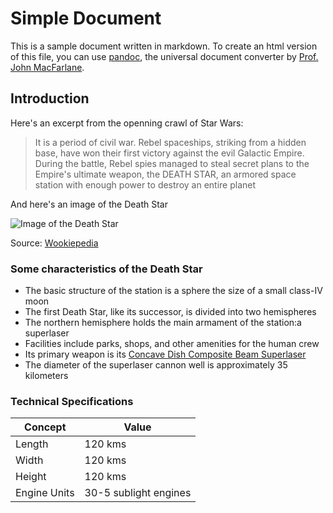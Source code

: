 # Simple Document

This is a sample document written in markdown.
To create an html version of this file, you can use [pandoc](http://pandoc.org/),
the universal document converter by [Prof. John MacFarlane](http://johnmacfarlane.net/).


## Introduction

Here's an excerpt from the openning crawl of Star Wars:

> It is a period of civil war. Rebel spaceships, striking from a hidden base, 
> have won their first victory against the evil Galactic Empire. 
> During the battle, Rebel spies managed to steal secret plans to the Empire's 
> ultimate weapon, the DEATH STAR, an armored space station with enough power 
> to destroy an entire planet

And here's an image of the Death Star

![Image of the Death Star](http://vignette3.wikia.nocookie.net/starwars/images/7/72/DeathStar1-SWE.png/revision/latest/scale-to-width-down/251?cb=20150121020639)

Source: [Wookiepedia](http://starwars.wikia.com/wiki/File:DeathStar1-SWE.png)


### Some characteristics of the Death Star

- The basic structure of the station is a sphere the size of a small class-IV moon
- The first Death Star, like its successor, is divided into two hemispheres
- The northern hemisphere holds the main armament of the station:a superlaser
- Facilities include parks, shops, and other amenities for the human crew
- Its primary weapon is its [Concave Dish Composite Beam Superlaser](http://starwars.wikia.com/wiki/Concave_Dish_Composite_Beam_Superlaser)
- The diameter of the superlaser cannon well is approximately 35 kilometers


### Technical Specifications

| Concept | Value |
|---------|-------|
| Length | 120 kms |
| Width  | 120 kms |
| Height | 120 kms |
| Engine Units | 30-5 sublight engines |


